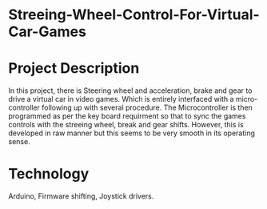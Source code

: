 # Streeing-Wheel-Control-For-Virtual-Car-Games

# Project Description

In this project, there is Steering wheel and acceleration, brake and gear to drive a virtual car in video games. 
Which is entirely interfaced with a micro-controller following up with several procedure.
The Microcontroller is then programmed as per the key board requirment so that to sync the games controls with the streeing wheel, break and gear shifts.
However, this is developed in raw manner but this seems to be very smooth in its operating sense.

# Technology

Arduino, Firmware shifting, Joystick drivers.
